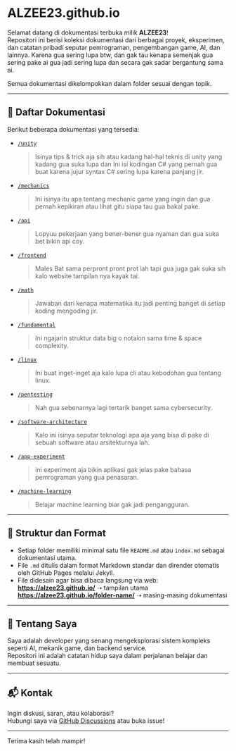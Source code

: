 <link rel="stylesheet" href="global.css">

# ALZEE23.github.io

Selamat datang di dokumentasi terbuka milik **ALZEE23**!  
Repositori ini berisi koleksi dokumentasi dari berbagai proyek, eksperimen, dan catatan pribadi seputar pemrograman, pengembangan game, AI, dan lainnya.
Karena gua sering lupa btw, dan gak tau kenapa semenjak gua sering pake ai gua jadi sering lupa dan secara gak sadar bergantung sama ai.

Semua dokumentasi dikelompokkan dalam folder sesuai dengan topik.

---

## 📂 Daftar Dokumentasi

Berikut beberapa dokumentasi yang tersedia:

- [`/unity`](./unity/)

  > Isinya tips & trick aja sih atau kadang hal-hal teknis di unity yang kadang gua suka lupa dan Ini isi kodingan C# yang pernah gua buat karena jujur syntax C# sering lupa karena panjang jir.

- [`/mechanics`](./mechanics/)

  > Ini isinya itu apa tentang mechanic game yang ingin dan gua pernah kepikiran atau lihat gitu siapa tau gua bakal pake.

- [`/api`](./api/)

  > Lopyuu pekerjaan yang bener-bener gua nyaman dan gua suka bet bikin api coy.

- [`/frontend`](./frontend)

  > Males Bat sama perpront pront prot lah tapi gua juga gak suka sih kalo website tampilan nya kayak tai.

- [`/math`](./math/)

  > Jawaban dari kenapa matematika itu jadi penting banget di setiap koding mengoding jir.

- [`/fundamental`](./fundamental/)

  > Ini ngajarin struktur data big o notaion sama time & space complexity.

- [`/linux`](./linux)

  > Ini buat inget-inget aja kalo lupa cli atau kebodohan gua tentang linux.

- [`/pentesting`](./pentesting)

  > Nah gua sebenarnya lagi tertarik banget sama cybersecurity.

- [`/software-architecture`](./software-architecture)

  > Kalo ini isinya seputar teknologi apa aja yang bisa di pake di sebuah software atau arsitekturnya lah.

- [`/app-experiment`](./app-experiment)

  > ini experiment aja bikin aplikasi gak jelas pake bahasa pemrograman yang gua penasaran.

- [`/machine-learning`](./machine-learning)

  > Belajar machine learning biar gak jadi pengangguran.


***

## 📌 Struktur dan Format

- Setiap folder memiliki minimal satu file `README.md` atau `index.md` sebagai dokumentasi utama.
- File `.md` ditulis dalam format Markdown standar dan dirender otomatis oleh GitHub Pages melalui Jekyll.
- File didesain agar bisa dibaca langsung via web:  
  **https://alzee23.github.io/** ➝ tampilan utama  
  **https://alzee23.github.io/folder-name/** ➝ masing-masing dokumentasi

---

## 🧠 Tentang Saya

Saya adalah developer yang senang mengeksplorasi sistem kompleks seperti AI, mekanik game, dan backend service.  
Repositori ini adalah catatan hidup saya dalam perjalanan belajar dan membuat sesuatu.

---

## 📬 Kontak

Ingin diskusi, saran, atau kolaborasi?  
Hubungi saya via [GitHub Discussions](https://github.com/ALZEE23/ALZEE23.github.io/discussions) atau buka issue!

---

Terima kasih telah mampir!
